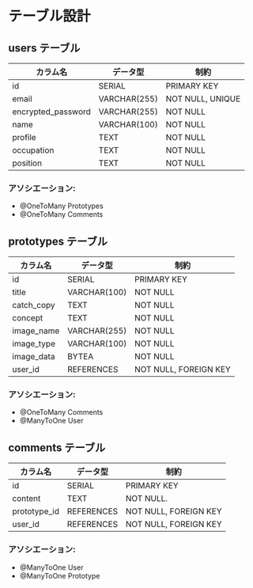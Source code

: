 # テーブル設計

## users テーブル

| カラム名            | データ型       | 制約             |
| ------------------ | ------------ | ---------------- |
| id                 | SERIAL       | PRIMARY KEY      |
| email              | VARCHAR(255) | NOT NULL, UNIQUE |
| encrypted_password | VARCHAR(255) | NOT NULL         |
| name               | VARCHAR(100) | NOT NULL         |
| profile            | TEXT         | NOT NULL         |
| occupation         | TEXT         | NOT NULL         |
| position           | TEXT         | NOT NULL         |

### アソシエーション:

- @OneToMany Prototypes
- @OneToMany Comments

## prototypes テーブル

| カラム名    | データ型       | 制約                  |
| ---------- | ------------ | --------------------- |
| id         | SERIAL       | PRIMARY KEY           |
| title      | VARCHAR(100) | NOT NULL              |
| catch_copy | TEXT         | NOT NULL              |
| concept    | TEXT         | NOT NULL              |
| image_name | VARCHAR(255) | NOT NULL              |
| image_type | VARCHAR(100) | NOT NULL              |
| image_data | BYTEA        | NOT NULL              |
| user_id    | REFERENCES   | NOT NULL, FOREIGN KEY |

### アソシエーション:

- @OneToMany Comments
- @ManyToOne User

## comments テーブル

| カラム名      | データ型     | 制約                  |
| ------------ | ---------- | --------------------- |
| id           | SERIAL     | PRIMARY KEY           |
| content      | TEXT       | NOT NULL.             |
| prototype_id | REFERENCES | NOT NULL, FOREIGN KEY |
| user_id      | REFERENCES | NOT NULL, FOREIGN KEY |

### アソシエーション:

- @ManyToOne User
- @ManyToOne Prototype